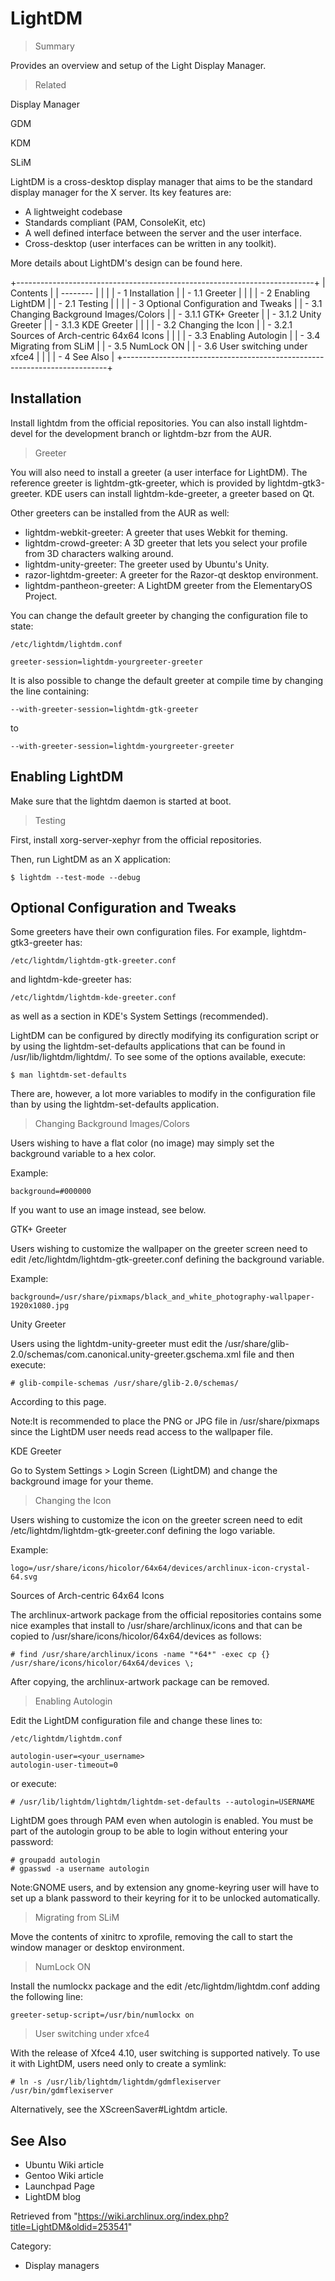 LightDM
=======

> Summary

Provides an overview and setup of the Light Display Manager.

> Related

Display Manager

GDM

KDM

SLiM

LightDM is a cross-desktop display manager that aims to be the standard
display manager for the X server. Its key features are:

-   A lightweight codebase
-   Standards compliant (PAM, ConsoleKit, etc)
-   A well defined interface between the server and the user interface.
-   Cross-desktop (user interfaces can be written in any toolkit).

More details about LightDM's design can be found here.

+--------------------------------------------------------------------------+
| Contents                                                                 |
| --------                                                                 |
|                                                                          |
| -   1 Installation                                                       |
|     -   1.1 Greeter                                                      |
|                                                                          |
| -   2 Enabling LightDM                                                   |
|     -   2.1 Testing                                                      |
|                                                                          |
| -   3 Optional Configuration and Tweaks                                  |
|     -   3.1 Changing Background Images/Colors                            |
|         -   3.1.1 GTK+ Greeter                                           |
|         -   3.1.2 Unity Greeter                                          |
|         -   3.1.3 KDE Greeter                                            |
|                                                                          |
|     -   3.2 Changing the Icon                                            |
|         -   3.2.1 Sources of Arch-centric 64x64 Icons                    |
|                                                                          |
|     -   3.3 Enabling Autologin                                           |
|     -   3.4 Migrating from SLiM                                          |
|     -   3.5 NumLock ON                                                   |
|     -   3.6 User switching under xfce4                                   |
|                                                                          |
| -   4 See Also                                                           |
+--------------------------------------------------------------------------+

Installation
------------

Install lightdm from the official repositories. You can also install
lightdm-devel for the development branch or lightdm-bzr from the AUR.

> Greeter

You will also need to install a greeter (a user interface for LightDM).
The reference greeter is lightdm-gtk-greeter, which is provided by
lightdm-gtk3-greeter. KDE users can install lightdm-kde-greeter, a
greeter based on Qt.

Other greeters can be installed from the AUR as well:

-   lightdm-webkit-greeter: A greeter that uses Webkit for theming.
-   lightdm-crowd-greeter: A 3D greeter that lets you select your
    profile from 3D characters walking around.
-   lightdm-unity-greeter: The greeter used by Ubuntu's Unity.
-   razor-lightdm-greeter: A greeter for the Razor-qt desktop
    environment.
-   lightdm-pantheon-greeter: A LightDM greeter from the ElementaryOS
    Project.

You can change the default greeter by changing the configuration file to
state:

    /etc/lightdm/lightdm.conf

    greeter-session=lightdm-yourgreeter-greeter

It is also possible to change the default greeter at compile time by
changing the line containing:

    --with-greeter-session=lightdm-gtk-greeter

to

    --with-greeter-session=lightdm-yourgreeter-greeter

Enabling LightDM
----------------

Make sure that the lightdm daemon is started at boot.

> Testing

First, install xorg-server-xephyr from the official repositories.

Then, run LightDM as an X application:

    $ lightdm --test-mode --debug

Optional Configuration and Tweaks
---------------------------------

Some greeters have their own configuration files. For example,
lightdm-gtk3-greeter has:

    /etc/lightdm/lightdm-gtk-greeter.conf

and lightdm-kde-greeter has:

    /etc/lightdm/lightdm-kde-greeter.conf

as well as a section in KDE's System Settings (recommended).

LightDM can be configured by directly modifying its configuration script
or by using the lightdm-set-defaults applications that can be found in
/usr/lib/lightdm/lightdm/. To see some of the options available,
execute:

    $ man lightdm-set-defaults

There are, however, a lot more variables to modify in the configuration
file than by using the lightdm-set-defaults application.

> Changing Background Images/Colors

Users wishing to have a flat color (no image) may simply set the
background variable to a hex color.

Example:

    background=#000000

If you want to use an image instead, see below.

GTK+ Greeter

Users wishing to customize the wallpaper on the greeter screen need to
edit /etc/lightdm/lightdm-gtk-greeter.conf defining the background
variable.

Example:

    background=/usr/share/pixmaps/black_and_white_photography-wallpaper-1920x1080.jpg

Unity Greeter

Users using the lightdm-unity-greeter must edit the
/usr/share/glib-2.0/schemas/com.canonical.unity-greeter.gschema.xml file
and then execute:

    # glib-compile-schemas /usr/share/glib-2.0/schemas/

According to this page.

Note:It is recommended to place the PNG or JPG file in
/usr/share/pixmaps since the LightDM user needs read access to the
wallpaper file.

KDE Greeter

Go to System Settings > Login Screen (LightDM) and change the background
image for your theme.

> Changing the Icon

Users wishing to customize the icon on the greeter screen need to edit
/etc/lightdm/lightdm-gtk-greeter.conf defining the logo variable.

Example:

    logo=/usr/share/icons/hicolor/64x64/devices/archlinux-icon-crystal-64.svg

Sources of Arch-centric 64x64 Icons

The archlinux-artwork package from the official repositories contains
some nice examples that install to /usr/share/archlinux/icons and that
can be copied to /usr/share/icons/hicolor/64x64/devices as follows:

    # find /usr/share/archlinux/icons -name "*64*" -exec cp {} /usr/share/icons/hicolor/64x64/devices \;

After copying, the archlinux-artwork package can be removed.

> Enabling Autologin

Edit the LightDM configuration file and change these lines to:

    /etc/lightdm/lightdm.conf

    autologin-user=<your_username>
    autologin-user-timeout=0

or execute:

    # /usr/lib/lightdm/lightdm/lightdm-set-defaults --autologin=USERNAME

LightDM goes through PAM even when autologin is enabled. You must be
part of the autologin group to be able to login without entering your
password:

    # groupadd autologin
    # gpasswd -a username autologin

Note:GNOME users, and by extension any gnome-keyring user will have to
set up a blank password to their keyring for it to be unlocked
automatically.

> Migrating from SLiM

Move the contents of xinitrc to xprofile, removing the call to start the
window manager or desktop environment.

> NumLock ON

Install the numlockx package and the edit  /etc/lightdm/lightdm.conf
adding the following line:

    greeter-setup-script=/usr/bin/numlockx on

> User switching under xfce4

With the release of Xfce4 4.10, user switching is supported natively. To
use it with LightDM, users need only to create a symlink:

    # ln -s /usr/lib/lightdm/lightdm/gdmflexiserver /usr/bin/gdmflexiserver

Alternatively, see the XScreenSaver#Lightdm article.

See Also
--------

-   Ubuntu Wiki article
-   Gentoo Wiki article
-   Launchpad Page
-   LightDM blog

Retrieved from
"https://wiki.archlinux.org/index.php?title=LightDM&oldid=253541"

Category:

-   Display managers
